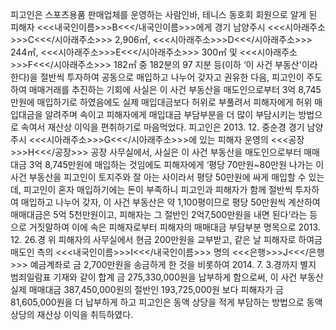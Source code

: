 피고인은 스포츠용품 판매업체를 운영하는 사람인바, 테니스 동호회 회원으로 알게 된 피해자 <<<내국인이름>>>B<<</내국인이름>>>에게 경기 남양주시 <<<시아래주소>>>C<<</시아래주소>>> 2,906㎡, <<<시아래주소>>>D<<</시아래주소>>> 244㎡, <<<시아래주소>>>E<<</시아래주소>>> 300㎡ 및 <<<시아래주소>>>F<<</시아래주소>>> 182㎡ 중 182분의 97 지분 등(이하 ‘이 사건 부동산'이라 한다)을 절반씩 투자하여 공동으로 매입하고 나누어 갖자고 권유한 다음, 피고인이 주도하여 매매거래를 추진하는 기회에 사실은 이 사건 부동산을 매도인으로부터 3억 8,745만원에 매입하기로 하였음에도 실제 매입대금보다 허위로 부풀려서 피해자에게 허위 매입대금을 알려주며 속이고 피해자에게 매입대금 부담부분을 더 많이 부담시키는 방법으로 속여서 재산상 이익을 편취하기로 마음먹었다.
피고인은 2013. 12. 중순경 경기 남양주시 <<<시아래주소>>>G<<</시아래주소>>>에 있는 피해자 운영의 <<<공장>>>H<<</공장>>> 공장 사무실에서, 사실은 이 사건 부동산을 매도인으로부터 매매대금 3억 8,745만원에 매입하는 것임에도 피해자에게 ‘평당 70만원~80만원 나가는 이 사건 부동산을 피고인이 토지주와 잘 아는 사이라서 평당 50만원에 싸게 매입할 수 있는데, 피고인이 혼자 매입하기에는 돈이 부족하니 피고인과 피해자가 함께 절반씩 투자하여 매입하고 나누어 갖자, 이 사건 부동산은 약 1,100평이므로 평당 50만원씩 계산하여 매매대금은 5억 5천만원이고, 피해자는 그 절반인 2억7,500만원을 내면 된다'라는 등으로 거짓말하여 이에 속은 피해자로부터 피해자의 매매대금 부담부분 명목으로 2013. 12. 26.경 위 피해자의 사무실에서 현금 200만원을 교부받고, 같은 날 피해자로 하여금 매도인 측의 <<<내국인이름>>>I<<</내국인이름>>> 명의 <<<은행>>>J<<</은행>>> 예금계좌로 금 2,700만원을 송금하게 한 것을 비롯하여 2014. 7. 3.경까지 별지 범죄일람표 기재와 같이 합계 금 275,330,000원을 납부하게 함으로써, 이 사건 부동산 실제 매매대금 387,450,000원의 절반인 193,725,000원 보다 피해자가 금 81,605,000원을 더 납부하게 하고 피고인은 동액 상당을 적게 부담하는 방법으로 동액 상당의 재산상 이익을 취득하였다.